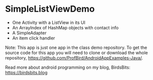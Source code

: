 # SimpleListViewDemo

- One Activity with a ListView in its UI
- An ArrayIndex of HashMap objects with contact info
- A SimpleAdapter
- An item click handler

Note: This app is just one app in the class demo repository. To get the source code for this app you will need to clone or download the whole repository, https://github.com/ProfBird/AndroidAppExamples-Java/.

Read more about android programming on my blog, BirdsBits: https://birdsbits.blog
